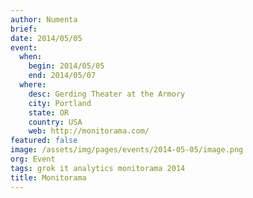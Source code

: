 ```yaml
---
author: Numenta
brief:
date: 2014/05/05
event:
  when:
    begin: 2014/05/05
    end: 2014/05/07
  where:
    desc: Gerding Theater at the Armory
    city: Portland
    state: OR
    country: USA
    web: http://monitorama.com/
featured: false
image: /assets/img/pages/events/2014-05-05/image.png
org: Event
tags: grok it analytics monitorama 2014
title: Monitorama
---
```

